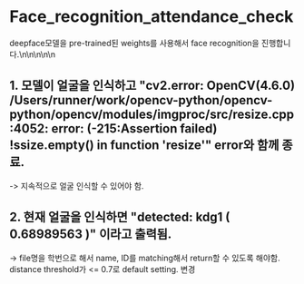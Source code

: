# Face_recognition_attendance_check

deepface모델을 pre-trained된 weights를 사용해서 face recognition을 진행합니다.\n\n\n\n\n

## 1. 모델이 얼굴을 인식하고 "cv2.error: OpenCV(4.6.0) /Users/runner/work/opencv-python/opencv-python/opencv/modules/imgproc/src/resize.cpp:4052: error: (-215:Assertion failed) !ssize.empty() in function 'resize'" error와 함께 종료.
-> 지속적으로 얼굴 인식할 수 있어야 함.

## 2. 현재 얼굴을 인식하면 "detected:  kdg1 ( 0.68989563 )" 이라고 출력됨. 
-> file명을 학번으로 해서 name, ID를 matching해서 return할 수 있도록 해야함. distance threshold가 <= 0.7로 default setting. 변경 
 
